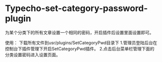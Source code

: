 # Typecho-set-category-password-plugin
为某个分类下的所有文章设置一个相同的密码，开启插件后设置里面设置即可。

使用：
下载所有文件到usr/plugins/SetCategoryPwd目录下
1.管理员登陆后台在控制台下插件管理下开启SetCategoryPwd插件。
2.点击后台菜单栏管理下面的分类设置密码进入设置页面。

